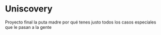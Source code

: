 # Uniscovery
Proyecto final la puta madre por qué tenes justo todos los casos especiales que le pasan a la gente
